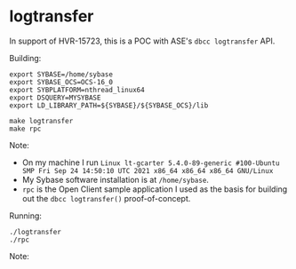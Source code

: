 # logtransfer
In support of HVR-15723, this is a POC with ASE's `dbcc logtransfer` API.


Building:
```commandline
export SYBASE=/home/sybase
export SYBASE_OCS=OCS-16_0
export SYBPLATFORM=nthread_linux64
export DSQUERY=MYSYBASE
export LD_LIBRARY_PATH=${SYBASE}/${SYBASE_OCS}/lib

make logtransfer
make rpc
```
Note:
- On my machine I run `Linux lt-gcarter 5.4.0-89-generic #100-Ubuntu SMP Fri Sep 24 14:50:10 UTC 2021 x86_64 x86_64 x86_64 GNU/Linux`
- My Sybase software installation is at `/home/sybase`.
- `rpc` is the Open Client sample application I used as the basis for building out the `dbcc logtransfer()` proof-of-concept.


Running:
```commandline
./logtransfer
./rpc
```
Note:

